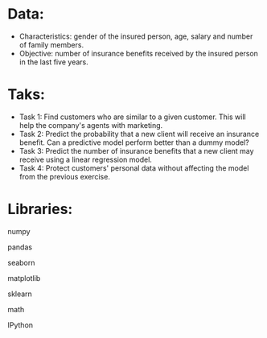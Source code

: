 # Data:

* Characteristics: gender of the insured person, age, salary and number of family members.
* Objective: number of insurance benefits received by the insured person in the last five years.

# Taks:

* Task 1: Find customers who are similar to a given customer. This will help the company's agents with marketing.
* Task 2: Predict the probability that a new client will receive an insurance benefit. Can a predictive model perform better than a dummy model?
* Task 3: Predict the number of insurance benefits that a new client may receive using a linear regression model.
* Task 4: Protect customers' personal data without affecting the model from the previous exercise. 


# Libraries:

numpy

pandas

seaborn

matplotlib

sklearn

math

IPython   
